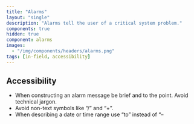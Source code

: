```yaml
---
title: "Alarms"
layout: "single"
description: "Alarms tell the user of a critical system problem."
components: true
hidden: true
component: alarms
images:
  - "/img/components/headers/alarms.png"
tags: [in-field, accessibility]
---
```


## Accessibility

- When constructing an alarm message be brief and to the point. Avoid technical jargon.
- Avoid non-text symbols like “/” and “+”.
- When describing a date or time range use “to” instead of “–
